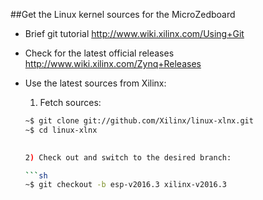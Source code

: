 ##Get the Linux kernel sources for the MicroZedboard

- Brief git tutorial
	http://www.wiki.xilinx.com/Using+Git

- Check for the latest official releases
    http://www.wiki.xilinx.com/Zynq+Releases
	
- Use the latest sources from Xilinx:
	
    1) Fetch sources: 

	```sh
    ~$ git clone git://github.com/Xilinx/linux-xlnx.git
    ~$ cd linux-xlnx
	
            
    2) Check out and switch to the desired branch:

	```sh
    ~$ git checkout -b esp-v2016.3 xilinx-v2016.3
	```
